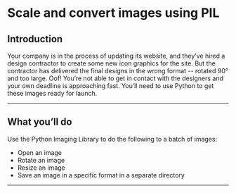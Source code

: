 # Scale and convert images using PIL

## Introduction

Your company is in the process of updating its website, and they’ve hired a design contractor to create some new icon graphics for the site. But the contractor has delivered the final designs in the wrong format -- rotated 90° and too large. Oof! You’re not able to get in contact with the designers and your own deadline is approaching fast. You’ll need to use Python to get these images ready for launch.

---
## What you’ll do

Use the Python Imaging Library to do the following to a batch of images:

- Open an image
- Rotate an image
- Resize an image
- Save an image in a specific format in a separate directory 
---